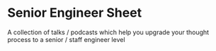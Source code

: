 # Senior Engineer Sheet
A collection of talks / podcasts which help you upgrade your thought process to a senior / staff engineer level

